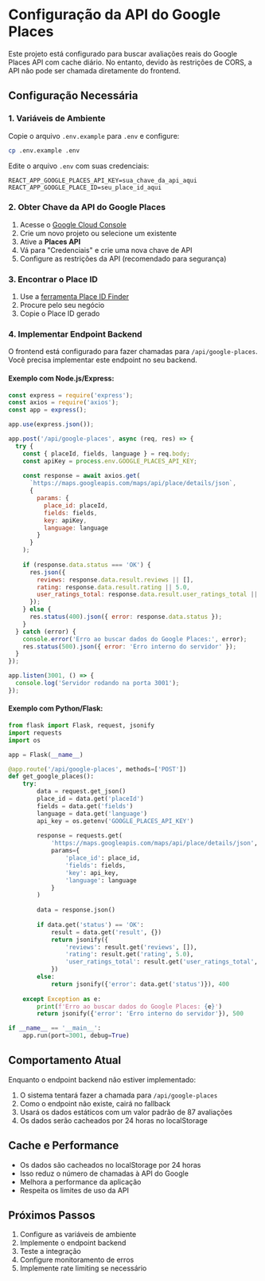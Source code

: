# Configuração da API do Google Places

Este projeto está configurado para buscar avaliações reais do Google Places API com cache diário. No entanto, devido às restrições de CORS, a API não pode ser chamada diretamente do frontend.

## Configuração Necessária

### 1. Variáveis de Ambiente

Copie o arquivo `.env.example` para `.env` e configure:

```bash
cp .env.example .env
```

Edite o arquivo `.env` com suas credenciais:

```env
REACT_APP_GOOGLE_PLACES_API_KEY=sua_chave_da_api_aqui
REACT_APP_GOOGLE_PLACE_ID=seu_place_id_aqui
```

### 2. Obter Chave da API do Google Places

1. Acesse o [Google Cloud Console](https://console.cloud.google.com/)
2. Crie um novo projeto ou selecione um existente
3. Ative a **Places API**
4. Vá para "Credenciais" e crie uma nova chave de API
5. Configure as restrições da API (recomendado para segurança)

### 3. Encontrar o Place ID

1. Use a [ferramenta Place ID Finder](https://developers.google.com/maps/documentation/places/web-service/place-id)
2. Procure pelo seu negócio
3. Copie o Place ID gerado

### 4. Implementar Endpoint Backend

O frontend está configurado para fazer chamadas para `/api/google-places`. Você precisa implementar este endpoint no seu backend.

#### Exemplo com Node.js/Express:

```javascript
const express = require('express');
const axios = require('axios');
const app = express();

app.use(express.json());

app.post('/api/google-places', async (req, res) => {
  try {
    const { placeId, fields, language } = req.body;
    const apiKey = process.env.GOOGLE_PLACES_API_KEY;
    
    const response = await axios.get(
      `https://maps.googleapis.com/maps/api/place/details/json`,
      {
        params: {
          place_id: placeId,
          fields: fields,
          key: apiKey,
          language: language
        }
      }
    );
    
    if (response.data.status === 'OK') {
      res.json({
        reviews: response.data.result.reviews || [],
        rating: response.data.result.rating || 5.0,
        user_ratings_total: response.data.result.user_ratings_total || 0
      });
    } else {
      res.status(400).json({ error: response.data.status });
    }
  } catch (error) {
    console.error('Erro ao buscar dados do Google Places:', error);
    res.status(500).json({ error: 'Erro interno do servidor' });
  }
});

app.listen(3001, () => {
  console.log('Servidor rodando na porta 3001');
});
```

#### Exemplo com Python/Flask:

```python
from flask import Flask, request, jsonify
import requests
import os

app = Flask(__name__)

@app.route('/api/google-places', methods=['POST'])
def get_google_places():
    try:
        data = request.get_json()
        place_id = data.get('placeId')
        fields = data.get('fields')
        language = data.get('language')
        api_key = os.getenv('GOOGLE_PLACES_API_KEY')
        
        response = requests.get(
            'https://maps.googleapis.com/maps/api/place/details/json',
            params={
                'place_id': place_id,
                'fields': fields,
                'key': api_key,
                'language': language
            }
        )
        
        data = response.json()
        
        if data.get('status') == 'OK':
            result = data.get('result', {})
            return jsonify({
                'reviews': result.get('reviews', []),
                'rating': result.get('rating', 5.0),
                'user_ratings_total': result.get('user_ratings_total', 0)
            })
        else:
            return jsonify({'error': data.get('status')}), 400
            
    except Exception as e:
        print(f'Erro ao buscar dados do Google Places: {e}')
        return jsonify({'error': 'Erro interno do servidor'}), 500

if __name__ == '__main__':
    app.run(port=3001, debug=True)
```

## Comportamento Atual

Enquanto o endpoint backend não estiver implementado:

1. O sistema tentará fazer a chamada para `/api/google-places`
2. Como o endpoint não existe, cairá no fallback
3. Usará os dados estáticos com um valor padrão de 87 avaliações
4. Os dados serão cacheados por 24 horas no localStorage

## Cache e Performance

- Os dados são cacheados no localStorage por 24 horas
- Isso reduz o número de chamadas à API do Google
- Melhora a performance da aplicação
- Respeita os limites de uso da API

## Próximos Passos

1. Configure as variáveis de ambiente
2. Implemente o endpoint backend
3. Teste a integração
4. Configure monitoramento de erros
5. Implemente rate limiting se necessário
